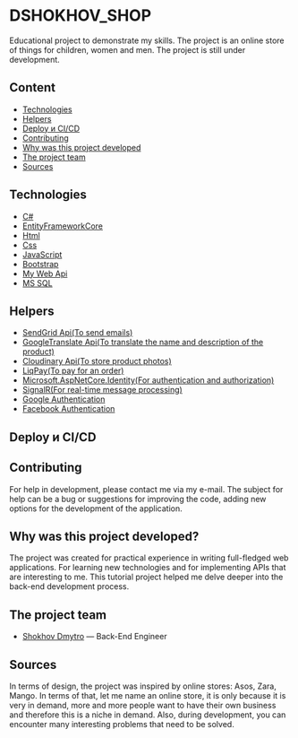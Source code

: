 # DSHOKHOV_SHOP
Educational project to demonstrate my skills. The project is an online store of things for children, women and men. The project is still under development.

## Content
- [Technologies](#Technologies)
- [Helpers](#Helpers)
- [Deploy и CI/CD](#deploy-и-ci/cd)
- [Contributing](#contributing)
- [Why was this project developed](#why-was-this-project-developed)
- [The project team](#the-project-team)
- [Sources](#sources)

## Technologies
- [C#](https://learn.microsoft.com/en-us/dotnet/csharp/)
- [EntityFrameworkCore](https://learn.microsoft.com/en-us/ef/core/)
- [Html](https://www.w3schools.com/html/)
- [Css](https://www.w3schools.com/Css/)
- [JavaScript](https://www.javascript.com/)
- [Bootstrap](https://getbootstrap.com/)
- [My Web Api](https://github.com/dshohov/DSHOKHOV_SHOP/tree/develop/Search_WebApi)
- [MS SQL](https://www.microsoft.com/en-us/sql-server/sql-server-downloads)

## Helpers
- [SendGrid Api(To send emails)](https://sendgrid.com/)
- [GoogleTranslate Api(To translate the name and description of the product)](https://cloud.google.com/translate)
- [Cloudinary Api(To store product photos)](https://cloudinary.com/)
- [LiqPay(To pay for an order)](https://www.liqpay.ua/documentation/api/home)
- [Microsoft.AspNetCore.Identity(For authentication and authorization)](https://learn.microsoft.com/en-us/aspnet/core/security/authentication/identity?view=aspnetcore-8.0&tabs=visual-studio)
- [SignalR(For real-time message processing)](https://dotnet.microsoft.com/en-us/apps/aspnet/signalr)
- [Google Authentication](https://learn.microsoft.com/en-us/aspnet/core/security/authentication/social/google-logins?view=aspnetcore-7.0)
- [Facebook Authentication](https://learn.microsoft.com/en-us/aspnet/core/security/authentication/social/facebook-logins?view=aspnetcore-7.0)

## Deploy и CI/CD

## Contributing
For help in development, please contact me via my e-mail. The subject for help can be a bug or suggestions for improving the code, adding new options for the development of the application.

## Why was this project developed?
The project was created for practical experience in writing full-fledged web applications. For learning new technologies and for implementing APIs that are interesting to me. This tutorial project helped me delve deeper into the back-end development process.

## The project team
- [Shokhov Dmytro](https://t.me/f_a_g_e) — Back-End Engineer

## Sources
In terms of design, the project was inspired by online stores: Asos, Zara, Mango. In terms of that, let me name an online store, it is only because it is very in demand, more and more people want to have their own business and therefore this is a niche in demand. Also, during development, you can encounter many interesting problems that need to be solved. 

